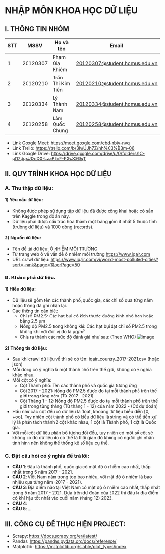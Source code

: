 # NHẬP MÔN KHOA HỌC DỮ LIỆU
## I. THÔNG TIN NHÓM
|**STT**|**MSSV**|**Họ và tên**|**Email**|
|---|--------|------|-------|
|1|20120307|Phạm Gia Khiêm|20120307@student.hcmus.edu.vn|
|2|20120210|Trần Thị Kim Tiến|20120210@student.hcmus.edu.vn|
|3|20120334|Lý Thành Nam|20120334@student.hcmus.edu.vn|
|4|20120258|Lâm Quốc Chung|20120258@student.hcmus.edu.vn|
- Link Google Meet: https://meet.google.com/cbd-nbiy-nvq
- Link Trello: https://trello.com/b/3IwUJh7Z/nh%C3%B3m-06
- Link Google Drive: https://drive.google.com/drive/u/0/folders/1C-pl17tjqsUDnD0-LzaP8nF-FGcX9GqT
## II. QUY TRÌNH KHOA HỌC DỮ LIỆU
### A. Thu thập dữ liệu: 
#### 1) Yêu cầu dữ liệu:
- Không được phép sử dụng tập dữ liệu đã được công khai hoặc có sẵn trên Kaggle trong đồ án này.
- Dữ liệu phải được cấu trúc hóa thành một bảng gồm ít nhất 5 thuộc tính (trường dữ liệu) và 1000 dòng (records).
#### 2) Nguồn dữ liệu:
- Tên đề tài dữ liệu: Ô NHIỄM MÔI TRƯỜNG
- Từ trang web ô về vấn đề ô nhiễm môi trường https://www.iqair.com
- URL crawl dữ liệu: https://www.iqair.com/vi/world-most-polluted-cities?sort=-rank&page=1&perPage=50
### B. Khám phá dữ liệu:
#### 1) Hiểu dữ liệu:
- Dữ liệu sẽ gồm tên các thành phố, quốc gia, các chỉ số qua từng năm hoặc tháng đã ghi nhận lại. 
- Các thông tin cần biết:
  - Chỉ số PM2.5: Các hạt bụi có kích thước đường kính nhỏ hơn hoặc bằng 2.5 µm
  - Nồng độ PM2.5 trong không khí: Các hạt bụi đạt chỉ số PM2.5 trong không khí với đơn vị đo là μg/m³
  - Chia ra thành các mức độ đánh giá như sau: (Theo WHO)
![image](https://user-images.githubusercontent.com/94270107/201021134-805bd9ff-b8de-4d30-b999-5c051296004e.png)
#### 2) Thông tin dữ liệu:
- Sau khi crawl dữ liệu về thì sẽ có tên: iqair_country_2017-2021.csv (hoặc json)
- Mỗi dòng có ý nghĩa là một thành phố trên thế giới, không có ý nghĩa khác nhau.
- Mỗi cột có ý nghĩa:
  - Cột Thành phố: Tên các thành phố và quốc gia tương ứng
  - Cột 2017 - 2021: Nồng độ PM2.5 được đo tại mỗi thành phố trên thế giới trong từng năm (Từ 2017 - 2021)
  - Cột Tháng 1 - 12: Nồng độ PM2.5 được do tại mỗi thành phố trên thế giới trong từng tháng (Từ tháng 1 - 12) của năm 2022 - (Có dự đoán)
- Hầu như các cột đều có dữ liệu là float, khoảng dữ liệu biểu diễn [0, +oo]. Tuy nhiên cột thành phố có kiểu dữ liệu là string và có thể tiền xử lý là phân tách thành 2 cột khác nhau, 1 cột là Thành phố, 1 cột là Quốc gia.
- Với mỗi cột dữ liệu phân bố tương đối đều, tuy nhiên có một số cột sẽ không có đủ dữ liệu do có thể là thời gian đó không có người ghi nhận tình hình nên không thể thống kê số liệu cụ thể.
### C. Đặt câu hỏi có ý nghĩa để trả lời:
- **CÂU 1**: Đâu là thành phố, quốc gia có mật độ ô nhiễm cao nhất, thấp nhất trong 5 năm 2017 - 2021.
- **CÂU 2**: Việt Nam nằm trong top bao nhiêu, với mật độ ô nhiễm là bao nhiêu qua từng năm (2017 - 2021).
- **CÂU 3**: Địa điểm nào tại Việt Nam có mật độ ô nhiễm cao nhất, thấp nhất trong 5 năm 2017 - 2021. Dựa trên dự đoán của 2022 thì đâu là địa điểm có khí hậu tốt nhất vào cuối năm (tháng 12) 2022.
- **CÂU 4**:
- **CÂU 5**:
...
## III. CÔNG CỤ ĐỂ THỰC HIỆN PROJECT:
- Scrapy: https://docs.scrapy.org/en/latest/
- Pandas: https://pandas.pydata.org/docs/reference/
- Matplotlib: https://matplotlib.org/stable/plot_types/index
